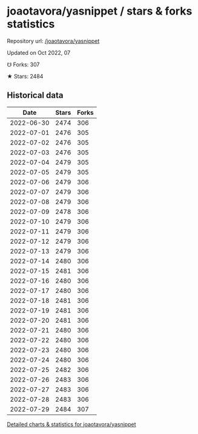 # joaotavora/yasnippet / stars & forks statistics

Repository url: [/joaotavora/yasnippet](https://github.com/joaotavora/yasnippet)

Updated on Oct 2022, 07

☋ Forks: 307

★ Stars: 2484

## Historical data
| Date | Stars | Forks |
|------|-------|-------|
| 2022-06-30 | 2474 | 306 | 
| 2022-07-01 | 2476 | 305 | 
| 2022-07-02 | 2476 | 305 | 
| 2022-07-03 | 2476 | 305 | 
| 2022-07-04 | 2479 | 305 | 
| 2022-07-05 | 2479 | 305 | 
| 2022-07-06 | 2479 | 306 | 
| 2022-07-07 | 2479 | 306 | 
| 2022-07-08 | 2479 | 306 | 
| 2022-07-09 | 2478 | 306 | 
| 2022-07-10 | 2479 | 306 | 
| 2022-07-11 | 2479 | 306 | 
| 2022-07-12 | 2479 | 306 | 
| 2022-07-13 | 2479 | 306 | 
| 2022-07-14 | 2480 | 306 | 
| 2022-07-15 | 2481 | 306 | 
| 2022-07-16 | 2480 | 306 | 
| 2022-07-17 | 2480 | 306 | 
| 2022-07-18 | 2481 | 306 | 
| 2022-07-19 | 2481 | 306 | 
| 2022-07-20 | 2481 | 306 | 
| 2022-07-21 | 2480 | 306 | 
| 2022-07-22 | 2480 | 306 | 
| 2022-07-23 | 2480 | 306 | 
| 2022-07-24 | 2480 | 306 | 
| 2022-07-25 | 2482 | 306 | 
| 2022-07-26 | 2483 | 306 | 
| 2022-07-27 | 2483 | 306 | 
| 2022-07-28 | 2483 | 306 | 
| 2022-07-29 | 2484 | 307 | 


[Detailed charts & statistics for joaotavora/yasnippet](https://reviewgithub.com/rep/joaotavora/yasnippet)
